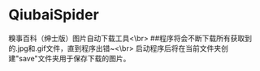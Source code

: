 # QiubaiSpider
糗事百科（绅士版）图片自动下载工具<\br>
##程序将会不断下载所有获取到的.jpg和.gif文件，直到程序出错~<\br>
启动程序后将在当前文件夹创建"save"文件夹用于保存下载的图片。
